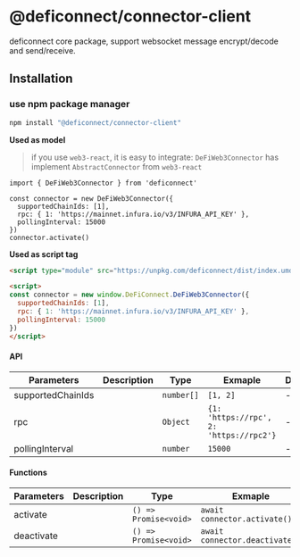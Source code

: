 # @deficonnect/connector-client

deficonnect core package, support websocket message encrypt/decode and send/receive.

## Installation

### use npm package manager

```bash
npm install "@deficonnect/connector-client"
```


**Used as model**

> if you use `web3-react`, it is easy to integrate:
> `DeFiWeb3Connector` has implement `AbstractConnector` from `web3-react`

```tsx
import { DeFiWeb3Connector } from 'deficonnect'

const connector = new DeFiWeb3Connector({
  supportedChainIds: [1],
  rpc: { 1: 'https://mainnet.infura.io/v3/INFURA_API_KEY' },
  pollingInterval: 15000
})
connector.activate()
```



**Used as script tag**

```html
<script type="module" src="https://unpkg.com/deficonnect/dist/index.umd.js"></script>

<script>
const connector = new window.DeFiConnect.DeFiWeb3Connector({
  supportedChainIds: [1],
  rpc: { 1: 'https://mainnet.infura.io/v3/INFURA_API_KEY' },
  pollingInterval: 15000
})
</script>
```



#### API

| Parameters       | Description | Type                  | Exmaple                      | Default |
| ---------------- | ----------- | --------------------- | ---------------------------- | ------- |
| supportedChainIds |             | `number[]`            | `[1, 2]`                                | - |
| rpc               |             | `Object`              | `{1: 'https://rpc', 2: 'https://rpc2'}` | - |
| pollingInterval   |             | `number`              | `15000`                                 | - |

#### Functions

| Parameters | Description | Type                  | Exmaple                        | Default |
| ---------- | ----------- | --------------------- | ------------------------------ | ------- |
| activate   |             | `() => Promise<void>` | `await connector.activate()`   | -       |
| deactivate |             | `() => Promise<void>` | `await connector.deactivate()` | -       |

